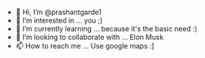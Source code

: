 - 👋 Hi, I’m @prashantgarde1
- 👀 I’m interested in ... you ;)
- 🌱 I’m currently learning ... because it's the basic need :)
- 💞️ I’m looking to collaborate with ... Elon Musk
- 📫 How to reach me ... Use google maps :]

<!---
prashantgarde1/prashantgarde1 is a ✨ special ✨ repository because its `README.md` (this file) appears on your GitHub profile.
You can click the Preview link to take a look at your changes.
--->
